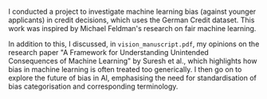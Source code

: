 I conducted a project to investigate machine learning bias (against younger applicants) in credit decisions, which uses the German Credit dataset. This work was inspired by Michael Feldman's research on fair machine learning. 

In addition to this, I discussed, in ```vision_manuscript.pdf```, my opinions on the research paper "A Framework for Understanding Unintended Consequences of Machine Learning" by Suresh et al., which highlights how bias in machine learning is often treated too generically. I then go on to explore the future of bias in AI, emphasising the need for standardisation of bias categorisation and corresponding terminology.
